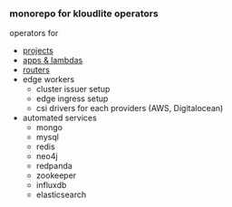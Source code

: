 ### monorepo for kloudlite operators

operators for
  - [projects](./operators/project)
  - [apps & lambdas](./operators/app-n-lambda)
  - [routers](./operators/routers)
  - edge workers
    - cluster issuer setup
    - edge ingress setup
    - csi drivers for each providers (AWS, Digitalocean)
  - automated services
    + mongo
    + mysql
    + redis
    + neo4j
    + redpanda
    + zookeeper
    + influxdb
    + elasticsearch
